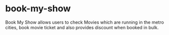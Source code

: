 # book-my-show
Book My Show allows users to check Movies which are running in the metro cities, book movie ticket and also provides discount when booked in bulk.
